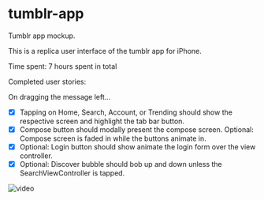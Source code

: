 # tumblr-app
Tumblr app mockup.

This is a replica user interface of the tumblr app for iPhone.

Time spent: 7 hours spent in total

Completed user stories:

On dragging the message left...
* [x] Tapping on Home, Search, Account, or Trending should show the respective screen and highlight the tab bar button.
* [x] Compose button should modally present the compose screen.
Optional: Compose screen is faded in while the buttons animate in.
* [x] Optional: Login button should show animate the login form over the view controller.
* [x] Optional: Discover bubble should bob up and down unless the SearchViewController is tapped.

![video](https://cloud.githubusercontent.com/assets/1372815/10401864/a0920f10-6e76-11e5-8adf-8b5335d732cd.gif)

